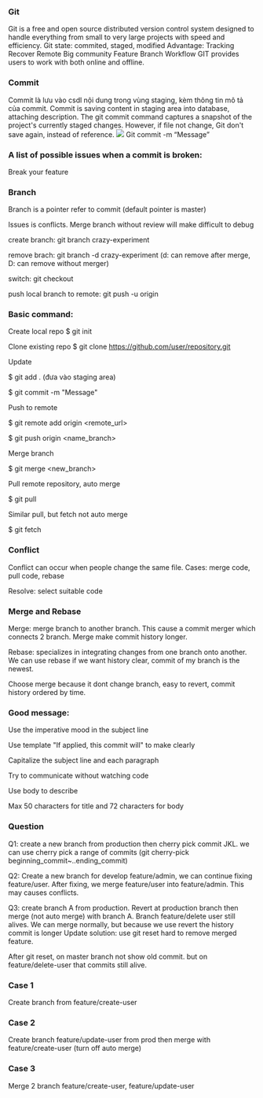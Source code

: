 ### Git
Git is a free and open source distributed version control system designed to handle everything from small to very large projects with speed and efficiency.
Git state: commited, staged, modified
Advantage:
Tracking
Recover
Remote
Big community
Feature Branch Workflow
GIT provides users to work with both online and offline.

### Commit
Commit là lưu vào csdl nội dung trong vùng staging, kèm thông tin mô tả của commit.
Commit is saving content in staging area into database, attaching description. The git commit command captures a snapshot of the project's currently staged changes. However, if file not change, Git don't save again, instead of reference.
 ![](https://images.viblo.asia/67e40d3c-e395-4a78-a4fd-06be3fe8b6aa.png)
Git commit -m “Message”


### A list of possible issues when a commit is broken: 
Break your feature

### Branch
Branch is a pointer refer to commit (default pointer is master)

Issues is conflicts. Merge branch without review will make difficult to debug

create branch: git branch crazy-experiment

remove brach: git branch -d crazy-experiment (d: can remove after merge, D: can remove without merger)

switch: git checkout <ten branch>

push local branch to remote: git push -u origin <branch>


### Basic command:

Create local repo
$ git init

Clone existing repo
$ git clone https://github.com/user/repository.git

Update

$ git add . (đưa vào staging area)

$ git commit -m "Message"

Push to remote

$ git remote add origin <remote_url>

$ git push origin <name_branch>

Merge branch

$ git merge <new_branch>

Pull remote repository, auto merge

$ git pull

Similar pull, but fetch not auto merge

$ git fetch

### Conflict
Conflict can occur when people change the same file.
Cases: merge code, pull code, rebase

Resolve: select suitable code

### Merge and Rebase
Merge: merge branch to another branch. This cause a commit merger which connects 2 branch. Merge make commit history longer.

Rebase: specializes in integrating changes from one branch onto another. We can use rebase if we want history clear, commit of my branch is the newest.

Choose merge because it dont change branch, easy to revert, commit history ordered by time.

### Good message:

Use the imperative mood in the subject line

Use template "If applied, this commit will" to make clearly

Capitalize the subject line and each paragraph

Try to communicate without watching code

Use body to describe

Max 50 characters for title and 72 characters for body

### Question
Q1: create a new branch from production then cherry pick commit JKL. we can use cherry pick a range of commits (git cherry-pick beginning_commit~..ending_commit)

Q2: Create a new branch for develop feature/admin, we can continue fixing feature/user. After fixing, we merge feature/user into feature/admin. This may causes conflicts.

Q3: create branch A from production. Revert at production branch then merge (not auto merge) with branch A. 
 Branch feature/delete user still alives. We can merge normally, but because we use revert the history commit is longer
 Update solution: use git reset hard to remove merged feature.
 
 After git reset, on master branch not show old commit. but on feature/delete-user that commits still alive.
 
### Case 1
Create branch from feature/create-user
 
### Case 2
 Create branch feature/update-user from prod then merge with feature/create-user (turn off auto merge)

### Case 3
 Merge 2 branch feature/create-user, feature/update-user

